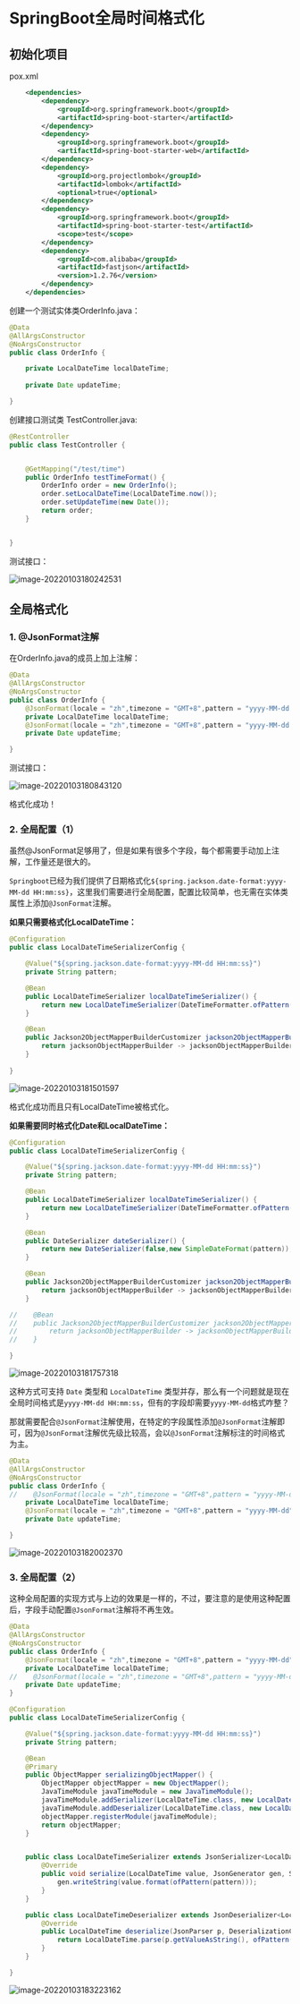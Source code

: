 # SpringBoot全局时间格式化

## 初始化项目

pox.xml

~~~xml
    <dependencies>
        <dependency>
            <groupId>org.springframework.boot</groupId>
            <artifactId>spring-boot-starter</artifactId>
        </dependency>
        <dependency>
            <groupId>org.springframework.boot</groupId>
            <artifactId>spring-boot-starter-web</artifactId>
        </dependency>
        <dependency>
            <groupId>org.projectlombok</groupId>
            <artifactId>lombok</artifactId>
            <optional>true</optional>
        </dependency>
        <dependency>
            <groupId>org.springframework.boot</groupId>
            <artifactId>spring-boot-starter-test</artifactId>
            <scope>test</scope>
        </dependency>
        <dependency>
            <groupId>com.alibaba</groupId>
            <artifactId>fastjson</artifactId>
            <version>1.2.76</version>
        </dependency>
    </dependencies>
~~~

创建一个测试实体类OrderInfo.java：

~~~java
@Data
@AllArgsConstructor
@NoArgsConstructor
public class OrderInfo {

    private LocalDateTime localDateTime;
    
    private Date updateTime;

}
~~~

创建接口测试类 TestController.java:

~~~java
@RestController
public class TestController {


    @GetMapping("/test/time")
    public OrderInfo testTimeFormat() {
        OrderInfo order = new OrderInfo();
        order.setLocalDateTime(LocalDateTime.now());
        order.setUpdateTime(new Date());
        return order;
    }


}
~~~

测试接口：

![image-20220103180242531](http://badwomen.asia/image-20220103180242531.png)

## 全局格式化

### 1. @JsonFormat注解

在OrderInfo.java的成员上加上注解：

~~~java
@Data
@AllArgsConstructor
@NoArgsConstructor
public class OrderInfo {
    @JsonFormat(locale = "zh",timezone = "GMT+8",pattern = "yyyy-MM-dd HH:mm:ss")
    private LocalDateTime localDateTime;
    @JsonFormat(locale = "zh",timezone = "GMT+8",pattern = "yyyy-MM-dd HH:mm:ss")
    private Date updateTime;

}
~~~

测试接口：

![image-20220103180843120](http://badwomen.asia/image-20220103180843120.png)

格式化成功！

### 2. **全局配置（1）**

虽然@JsonFormat足够用了，但是如果有很多个字段，每个都需要手动加上注解，工作量还是很大的。

`Springboot`已经为我们提供了日期格式化`${spring.jackson.date-format:yyyy-MM-dd HH:mm:ss}`，这里我们需要进行全局配置，配置比较简单，也无需在实体类属性上添加`@JsonFormat`注解。

**如果只需要格式化LocalDateTime：**

```java
@Configuration
public class LocalDateTimeSerializerConfig {

    @Value("${spring.jackson.date-format:yyyy-MM-dd HH:mm:ss}")
    private String pattern;

    @Bean
    public LocalDateTimeSerializer localDateTimeSerializer() {
        return new LocalDateTimeSerializer(DateTimeFormatter.ofPattern(pattern));
    }

    @Bean
    public Jackson2ObjectMapperBuilderCustomizer jackson2ObjectMapperBuilderCustomizer() {
        return jacksonObjectMapperBuilder -> jacksonObjectMapperBuilder.serializerByType(LocalDateTime.class,localDateTimeSerializer());
    }
    
}
```

![image-20220103181501597](http://badwomen.asia/image-20220103181501597.png)

格式化成功而且只有LocalDateTime被格式化。

**如果需要同时格式化Date和LocalDateTime：**

~~~java
@Configuration
public class LocalDateTimeSerializerConfig {

    @Value("${spring.jackson.date-format:yyyy-MM-dd HH:mm:ss}")
    private String pattern;

    @Bean
    public LocalDateTimeSerializer localDateTimeSerializer() {
        return new LocalDateTimeSerializer(DateTimeFormatter.ofPattern(pattern));
    }

    @Bean
    public DateSerializer dateSerializer() {
        return new DateSerializer(false,new SimpleDateFormat(pattern));
    }

    @Bean
    public Jackson2ObjectMapperBuilderCustomizer jackson2ObjectMapperBuilderCustomizer() {
        return jacksonObjectMapperBuilder -> jacksonObjectMapperBuilder.serializers(localDateTimeSerializer(),dateSerializer());
    }

//    @Bean
//    public Jackson2ObjectMapperBuilderCustomizer jackson2ObjectMapperBuilderCustomizer() {
//        return jacksonObjectMapperBuilder -> jacksonObjectMapperBuilder.serializerByType(LocalDateTime.class,localDateTimeSerializer());
//    }

}
~~~

![image-20220103181757318](http://badwomen.asia/image-20220103181757318.png)

这种方式可支持 `Date` 类型和 `LocalDateTime` 类型并存，那么有一个问题就是现在全局时间格式是`yyyy-MM-dd HH:mm:ss`，但有的字段却需要`yyyy-MM-dd`格式咋整？

那就需要配合`@JsonFormat`注解使用，在特定的字段属性添加`@JsonFormat`注解即可，因为`@JsonFormat`注解优先级比较高，会以`@JsonFormat`注解标注的时间格式为主。

~~~java
@Data
@AllArgsConstructor
@NoArgsConstructor
public class OrderInfo {
//    @JsonFormat(locale = "zh",timezone = "GMT+8",pattern = "yyyy-MM-dd HH:mm:ss")
    private LocalDateTime localDateTime;
    @JsonFormat(locale = "zh",timezone = "GMT+8",pattern = "yyyy-MM-dd")
    private Date updateTime;

}

~~~

![image-20220103182002370](http://badwomen.asia/image-20220103182002370.png)



### 3. 全局配置（2）

这种全局配置的实现方式与上边的效果是一样的，不过，要注意的是使用这种配置后，字段手动配置`@JsonFormat`注解将不再生效。

```java
@Data
@AllArgsConstructor
@NoArgsConstructor
public class OrderInfo {
    @JsonFormat(locale = "zh",timezone = "GMT+8",pattern = "yyyy-MM-dd")
    private LocalDateTime localDateTime;
//    @JsonFormat(locale = "zh",timezone = "GMT+8",pattern = "yyyy-MM-dd")
    private Date updateTime;
}
```

```java
@Configuration
public class LocalDateTimeSerializerConfig {

    @Value("${spring.jackson.date-format:yyyy-MM-dd HH:mm:ss}")
    private String pattern;

    @Bean
    @Primary
    public ObjectMapper serializingObjectMapper() {
        ObjectMapper objectMapper = new ObjectMapper();
        JavaTimeModule javaTimeModule = new JavaTimeModule();
        javaTimeModule.addSerializer(LocalDateTime.class, new LocalDateTimeSerializer());
        javaTimeModule.addDeserializer(LocalDateTime.class, new LocalDateTimeDeserializer());
        objectMapper.registerModule(javaTimeModule);
        return objectMapper;
    }


    public class LocalDateTimeSerializer extends JsonSerializer<LocalDateTime> {
        @Override
        public void serialize(LocalDateTime value, JsonGenerator gen, SerializerProvider serializers) throws IOException {
            gen.writeString(value.format(ofPattern(pattern)));
        }
    }

    public class LocalDateTimeDeserializer extends JsonDeserializer<LocalDateTime> {
        @Override
        public LocalDateTime deserialize(JsonParser p, DeserializationContext deserializationContext) throws IOException {
            return LocalDateTime.parse(p.getValueAsString(), ofPattern(pattern));
        }
    }

}
```

![image-20220103183223162](http://badwomen.asia/image-20220103183223162.png)

